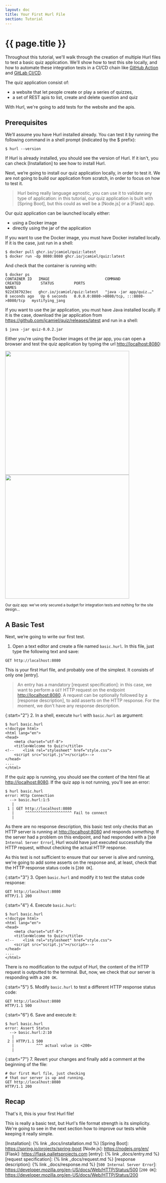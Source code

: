 ```yaml
---
layout: doc
title: Your First Hurl File
section: Tutorial
---
```

# {{ page.title }}

Throughout this tutorial, we'll walk through the creation of multiple 
Hurl files to test a basic quiz application. We'll show how to test 
this site locally, and how to automate these integration tests in a CI/CD 
chain like [GitHub Action] and [GitLab CI/CD].

The quiz application consist of:

- a website that let people create or play a series of quizzes,
- a set of REST apis to list, create and delete question and quiz

With Hurl, we're going to add tests for the website and the apis.

## Prerequisites

We’ll assume you have Hurl installed already. You can test it by running the 
following command in a shell prompt (indicated by the $ prefix):

```
$ hurl --version
```

If Hurl is already installed, you should see the version of Hurl. If it isn't, you
can check [Installation] to see how to install Hurl. 

Next, we’re going to install our quiz application locally, in order to test it. We are
not going to build our application from scratch, in order to focus on how to test it.

> Hurl being really language agnostic, you can use it to validate any type of application: in 
> this tutorial, our quiz application is built with [Spring Boot],
> but this could as well be a [Node.js] or a [Flask] app.

Our quiz application can be launched locally either:

- using a Docker image
- directly using the jar of the application

If you want to use the Docker image, you must have Docker installed locally. If it is the case, 
just run in a shell:

```
$ docker pull ghcr.io/jcamiel/quiz:latest
$ docker run -dp 8080:8080 ghcr.io/jcamiel/quiz:latest
```

And check that the container is running with:

```
$ docker ps
CONTAINER ID   IMAGE                         COMMAND                  CREATED         STATUS         PORTS                                       NAMES
922d387923ec   ghcr.io/jcamiel/quiz:latest   "java -jar app/quiz.…"   8 seconds ago   Up 6 seconds   0.0.0.0:8080->8080/tcp, :::8080->8080/tcp   mystifying_jang
```

If you want to use the jar application, you must have Java installed locally. If it is the case, download
the jar application from <https://github.com/jcamiel/quiz/releases/latest> and run in a shell:

```
$ java -jar quiz-0.0.2.jar 
```

Either you're using the Docker images ot the jar app, you can open a browser and test the quiz application by
typing the url <http://localhost:8080>:

<div>
     <img class="light-img" src="{{ '/assets/img/quiz-light.png' | prepend:site.baseurl }}" width="400px"/>
     <img class="dark-img" src="{{ '/assets/img/quiz-dark.png' | prepend:site.baseurl }}" width="400px"/>
</div>

<small>Our quiz app: we've only secured a budget for integration tests and nothing for the site design...</small>

## A Basic Test

Next, we’re going to write our first test. 

1. Open a text editor and create a file named `basic.hurl`. In this file, just type the following text and save:

```hurl
GET http://localhost:8080
```

This is your first Hurl file, and probably one of the simplest. It consists of only one [entry].

> An entry has a mandatory [request specification]: in this case, we want to perform a 
> `GET` HTTP request on the endpoint <http://localhost:8080>. A request can be optionally followed by a [response 
> description], to add asserts on the HTTP response. For the moment, we don't have any response description.

{:start="2"}
2. In a shell, execute `hurl` with `basic.hurl` as argument:

```
$ hurl basic.hurl
<!doctype html>
<html lang="en">
<head>
    <meta charset="utf-8">
    <title>Welcome to Quiz!</title>
<!--    <link rel="stylesheet" href="style.css">
    <script src="script.js"></script>-->
</head>
....
</html>
```

If the quiz app is running, you should see the content of the html file at <http://localhost:8080>. If the quiz app 
is not running, you'll see an error:

```
$ hurl basic.hurl 
error: Http Connection
  --> basic.hurl:1:5
   |
 1 | GET http://localhost:8080
   |     ^^^^^^^^^^^^^^^^^^^^^ Fail to connect
   |
```


As there are no response description, this basic test only checks that an HTTP server is running at 
<http://localhost:8080> and responds _something_. If the server had a problem on this endpoint, and had responded 
with a [`500 Internal Server Error`], Hurl would have just executed successfully the HTTP request, 
without checking the actual HTTP response. 

As this test is not sufficient to ensure that our server is alive and running, we're going to add some asserts on 
the response and, at least, check that the HTTP response status code is [`200 OK`]. 

{:start="3"}
3. Open `basic.hurl` and modify it to test the status code response:

```hurl
GET http://localhost:8080
HTTP/1.1 200
```

{:start="4"}
4. Execute `basic.hurl`:

```
$ hurl basic.hurl
<!doctype html>
<html lang="en">
<head>
    <meta charset="utf-8">
    <title>Welcome to Quiz!</title>
<!--    <link rel="stylesheet" href="style.css">
    <script src="script.js"></script>-->
</head>
....
</html>
```

There is no modification to the output of Hurl, the content of the HTTP request is outputted to the terminal. But, now, 
we check that our server is responding with a `200 OK`. 

{:start="5"}
5. Modify `basic.hurl` to test a different HTTP response status code:

```hurl
GET http://localhost:8080
HTTP/1.1 500
```

{:start="6"}
6. Save and execute it:

```
$ hurl basic.hurl
error: Assert Status
  --> basic.hurl:2:10
   |
 2 | HTTP/1.1 500
   |          ^^^ actual value is <200>
   |
```

{:start="7"}
7. Revert your changes and finally add a comment at the beginning of the file:

```hurl
# Our first Hurl file, just checking
# that our server is up and running.
GET http://localhost:8080
HTTP/1.1 200
```

## Recap

That's it, this is your first Hurl file! 

This is really a basic test, but Hurl's file format strength is its simplicity.
We're going to see in the next section how to improve our tests while keeping it really simple.

[GitHub Action]: https://github.com/features/actions
[GitLab CI/CD]: https://docs.gitlab.com/ee/ci/
[Installation]: {% link _docs/installation.md %}
[Spring Boot]: https://spring.io/projects/spring-boot
[Node.js]: https://nodejs.org/en/
[Flask]: https://flask.palletsprojects.com
[entry]: {% link _docs/entry.md %}
[request specification]: {% link _docs/request.md %}
[response description]: {% link _docs/response.md %}
[`500 Internal Server Error`]: https://developer.mozilla.org/en-US/docs/Web/HTTP/Status/500
[`200 OK`]: https://developer.mozilla.org/en-US/docs/Web/HTTP/Status/200 




